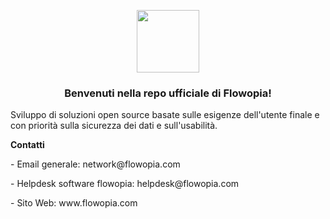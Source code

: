 
<p align="center">
<img src="https://flowopia.com/wp-content/uploads/2022/09/logo-250x250-1.png" height="100px" style="position: center;">
<h3 align="center"><b>Benvenuti nella repo ufficiale di Flowopia!</b></h3>
</p>
<p>Sviluppo di soluzioni open source basate sulle esigenze dell'utente finale e con priorità sulla sicurezza dei dati e sull'usabilità.</p>
<p><b>Contatti</b></p>
<p>- Email generale: network@flowopia.com</p>
<p>- Helpdesk software flowopia: helpdesk@flowopia.com</p>
<p>- Sito Web: www.flowopia.com</p>
